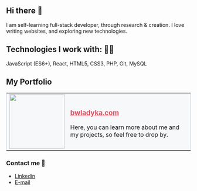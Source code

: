 ##  Hi there 👋

I am self-learning full-stack developer, through research & creation. I love writing websites, and exploring new technologies. 

## Technologies I work with: 👨‍💻
JavaScript (ES6+), React, HTML5, CSS3, PHP, Git, MySQL


## My Portfolio
<table style="border: solid #c6cbd1 1px">
  <tr style="background-color: #f6f8fa">
    <td><img src="http://bwladyka.com/img/favicon.png" width="150px" height="150px" style="background-color: #f6f8fa";></td>
    <td><h3><a href="http://bwladyka.com/" style="color: #e04f5f;">bwladyka.com</a></h3><p>Here, you can learn more about me and my projects, so feel free to drop by.</p></td>
  </tr>

 </table>



### Contact me 💬
* [Linkedin](https://www.linkedin.com/in/bartosz-w%C5%82adyka-6a6a39204/)
* [E-mail](http://bwladyka.com/contact.php)
<!--* [Twitter]() -->
